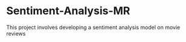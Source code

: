 # Sentiment-Analysis-MR
This project involves developing a sentiment analysis  model on movie reviews
